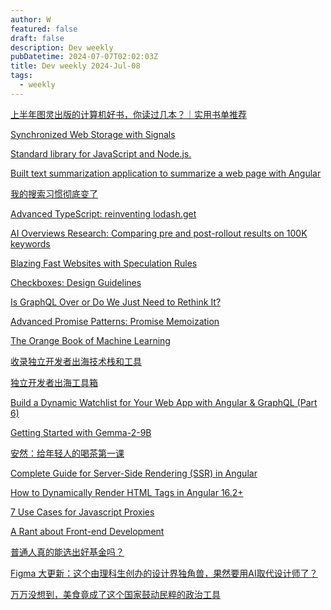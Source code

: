 ```yaml
---
author: W
featured: false
draft: false
description: Dev weekly
pubDatetime: 2024-07-07T02:02:03Z
title: Dev weekly 2024-Jul-08
tags:
  - weekly
---
```


[上半年图灵出版的计算机好书，你读过几本？｜实用书单推荐](https://mp.weixin.qq.com/s/L7xDET75SrlGWUiLtNQHfw)

[Synchronized Web Storage with Signals](https://dev.to/this-is-angular/synchronized-web-storage-with-signals-5b05)

[Standard library for JavaScript and Node.js.](https://github.com/stdlib-js/stdlib)

[Built text summarization application to summarize a web page with Angular](https://www.blueskyconnie.com/built-text-summarization-application-to-summarize-web-page-with-angular/)

[我的搜索习惯彻底变了](https://mp.weixin.qq.com/s/dnjAyNGxZbCqj2REWHFejA)

[Advanced TypeScript: reinventing lodash.get](https://dev.to/tipsy_dev/advanced-typescript-reinventing-lodash-get-4fhe)

[AI Overviews Research: Comparing pre and post-rollout results on 100K keywords](https://seranking.com/blog/google-ai-overviews-research/)

[Blazing Fast Websites with Speculation Rules](https://www.debugbear.com/blog/speculation-rules)

[Checkboxes: Design Guidelines](https://www.nngroup.com/articles/checkboxes-design-guidelines/)

[Is GraphQL Over or Do We Just Need to Rethink It?](https://thenewstack.io/is-graphql-over-or-do-we-just-need-to-rethink-it/)

[Advanced Promise Patterns: Promise Memoization](https://www.jonmellman.com/posts/promise-memoization)

[The Orange Book of Machine Learning](https://carl-mcbride-ellis.github.io/TOBoML/TOBoML.pdf)

[收录独立开发者出海技术栈和工具](https://github.com/weijunext/indie-hacker-tools)

[独立开发者出海工具箱](https://indiehackertools.net/)

[Build a Dynamic Watchlist for Your Web App with Angular & GraphQL (Part 6)](https://www.syncfusion.com/blogs/post/build-dynamic-watchlist-angular-graphql/amp)

[Getting Started with Gemma-2-9B](https://www.secondstate.io/articles/gemma-2-9b/)

[安然：给年轻人的喝茶第一课](https://www.bilibili.com/video/BV1vs421T7tP/&vd_source=da1418029b9e64c9c06a4e0f34e780c7)

[Complete Guide for Server-Side Rendering (SSR) in Angular](https://www.angulararchitects.io/en/blog/complete-guide-for-server-side-rendering-ssr-in-angular/)

[How to Dynamically Render HTML Tags in Angular 16.2+](https://dev.to/builderio/how-to-dynamically-render-html-tags-in-angular-162-42b7)

[7 Use Cases for Javascript Proxies](https://dev.to/mattlewandowski93/7-use-cases-for-javascript-proxies-3b29)

[A Rant about Front-end Development](https://blog.frankmtaylor.com/2024/06/20/a-rant-about-front-end-development/)

[普通人真的能选出好基金吗？](https://www.xiaoyuzhoufm.com/episode/66783875b6a8412729c0d247)

[Figma 大更新：这个由理科生创办的设计界独角兽，果然要用AI取代设计师了？](https://mp.weixin.qq.com/s/8V3WI5CwqQYRnBWrS32wiw)

[万万没想到，美食竟成了这个国家鼓动民粹的政治工具](https://mp.weixin.qq.com/s/9Sn9AtI5Q53xws4srwJxdA)

[]()

[]()

[]()

[]()

[]()

[]()

[]()

[]()

[]()

[]()

[]()

[]()

[]()

[]()

[]()

[]()
